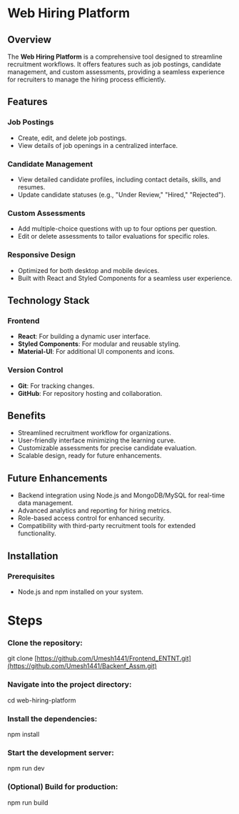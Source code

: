 # Web Hiring Platform

## Overview
The **Web Hiring Platform** is a comprehensive tool designed to streamline recruitment workflows. It offers features such as job postings, candidate management, and custom assessments, providing a seamless experience for recruiters to manage the hiring process efficiently.

## Features

### Job Postings
- Create, edit, and delete job postings.
- View details of job openings in a centralized interface.

### Candidate Management
- View detailed candidate profiles, including contact details, skills, and resumes.
- Update candidate statuses (e.g., "Under Review," "Hired," "Rejected").

### Custom Assessments
- Add multiple-choice questions with up to four options per question.
- Edit or delete assessments to tailor evaluations for specific roles.

### Responsive Design
- Optimized for both desktop and mobile devices.
- Built with React and Styled Components for a seamless user experience.

## Technology Stack

### Frontend
- **React**: For building a dynamic user interface.
- **Styled Components**: For modular and reusable styling.
- **Material-UI**: For additional UI components and icons.

### Version Control
- **Git**: For tracking changes.
- **GitHub**: For repository hosting and collaboration.

## Benefits
- Streamlined recruitment workflow for organizations.
- User-friendly interface minimizing the learning curve.
- Customizable assessments for precise candidate evaluation.
- Scalable design, ready for future enhancements.

## Future Enhancements
- Backend integration using Node.js and MongoDB/MySQL for real-time data management.
- Advanced analytics and reporting for hiring metrics.
- Role-based access control for enhanced security.
- Compatibility with third-party recruitment tools for extended functionality.

## Installation

### Prerequisites
- Node.js and npm installed on your system.

# Steps
### Clone the repository:
git clone [https://github.com/Umesh1441/Frontend_ENTNT.git](https://github.com/Umesh1441/Backenf_Assm.git)

### Navigate into the project directory:
cd web-hiring-platform

### Install the dependencies:
npm install

### Start the development server:
npm run dev

### (Optional) Build for production:
npm run build

